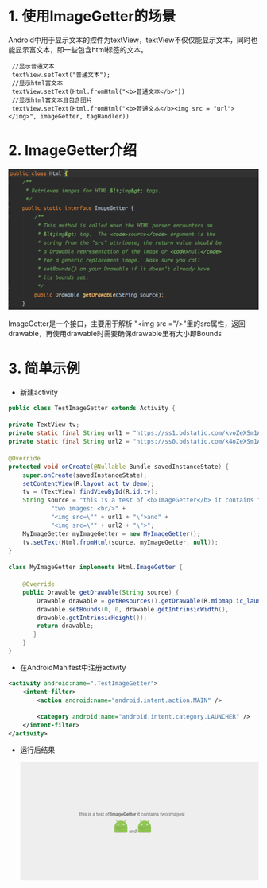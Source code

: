 # 1. 使用ImageGetter的场景
   Android中用于显示文本的控件为textView，textView不仅仅能显示文本，同时也能显示富文本，即一些包含html标签的文本。
   
     //显示普通文本
     textView.setText("普通文本");
     //显示html富文本
     textView.setText(Html.fromHtml("<b>普通文本</b>"))
     //显示html富文本且包含图片
     textView.setText(Html.fromHtml("<b>普通文本</b><img src = "url"></img>", imageGetter, tagHandler))


# 2. ImageGetter介绍
  ![](../image/imagegetter.png)
  
  ImageGetter是一个接口，主要用于解析 "<img src ="/>"里的src属性，返回drawable，再使用drawable时需要确保drawable里有大小即Bounds

# 3. 简单示例 
*   新建activity

~~~java
public class TestImageGetter extends Activity {
    
private TextView tv;
private static final String url1 = "https://ss1.bdstatic.com/kvoZeXSm1A5BphGlnYG/newmusic/jingdianlaoge.png";
private static final String url2 = "https://ss0.bdstatic.com/k4oZeXSm1A5BphGlnYG/newmusic/lovesong.png";
    
@Override
protected void onCreate(@Nullable Bundle savedInstanceState) {
    super.onCreate(savedInstanceState);
    setContentView(R.layout.act_tv_demo);
    tv = (TextView) findViewById(R.id.tv);
    String source = "this is a test of <b>ImageGetter</b> it contains " +
            "two images: <br/>" +
            "<img src=\"" + url1 + "\">and" +
            "<img src=\"" + url2 + "\">";
    MyImageGetter myImageGetter = new MyImageGetter();
    tv.setText(Html.fromHtml(source, myImageGetter, null));
}
    
class MyImageGetter implements Html.ImageGetter {
    
    @Override
    public Drawable getDrawable(String source) {
        Drawable drawable = getResources().getDrawable(R.mipmap.ic_launcher);
        drawable.setBounds(0, 0, drawable.getIntrinsicWidth(),
        drawable.getIntrinsicHeight());
        return drawable;
       }
    }
}
~~~
* 在AndroidManifest中注册activity

~~~xml
<activity android:name=".TestImageGetter">
    <intent-filter>
        <action android:name="android.intent.action.MAIN" />

        <category android:name="android.intent.category.LAUNCHER" />
    </intent-filter>
</activity>
~~~

* 运行后结果

  ![](../image/imagegetter_result1.png)

